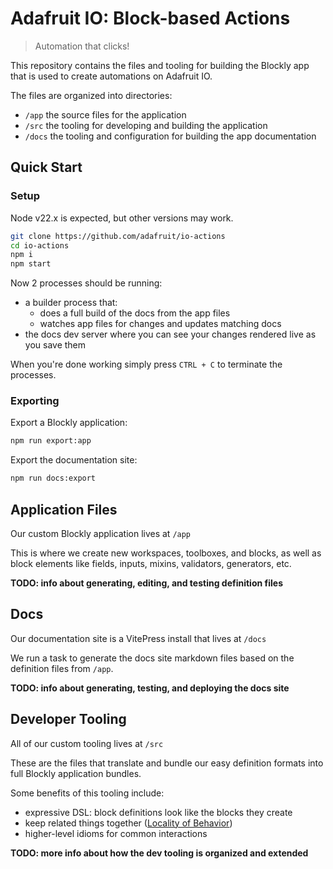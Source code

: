 # Adafruit IO: Block-based Actions

> Automation that clicks!

This repository contains the files and tooling for building the Blockly app
that is used to create automations on Adafruit IO.

The files are organized into directories:
- `/app` the source files for the application
- `/src` the tooling for developing and building the application
- `/docs` the tooling and configuration for building the app documentation

## Quick Start

### Setup

Node v22.x is expected, but other versions may work.

```sh
git clone https://github.com/adafruit/io-actions
cd io-actions
npm i
npm start
```

Now 2 processes should be running:
- a builder process that:
    - does a full build of the docs from the app files
    - watches app files for changes and updates matching docs
- the docs dev server where you can see your changes rendered live as you save them

When you're done working simply press `CTRL + C` to terminate the processes.

### Exporting

Export a Blockly application:
```sh
npm run export:app
```

Export the documentation site:
```sh
npm run docs:export
```


## Application Files

Our custom Blockly application lives at `/app`

This is where we create new workspaces, toolboxes, and blocks, as well as block
elements like fields, inputs, mixins, validators, generators, etc.

**TODO: info about generating, editing, and testing definition files**


## Docs

Our documentation site is a VitePress install that lives at `/docs`

We run a task to generate the docs site markdown files based on the definition
files from `/app`.

**TODO: info about generating, testing, and deploying the docs site**


## Developer Tooling

All of our custom tooling lives at `/src`

These are the files that translate and bundle our easy definition formats into
full Blockly application bundles.

Some benefits of this tooling include:
- expressive DSL: block definitions look like the blocks they create
- keep related things together ([Locality of Behavior](https://htmx.org/essays/locality-of-behaviour/))
- higher-level idioms for common interactions

**TODO: more info about how the dev tooling is organized and extended**
